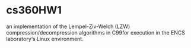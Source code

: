# cs360HW1
an implementation of the Lempel-Ziv-Welch (LZW) compression/decompression algorithms in C99for  execution  in  the  ENCS  laboratory‘s  Linux  environment. 
